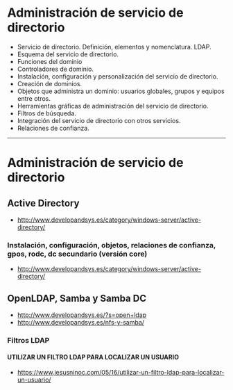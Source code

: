 # Administración de servicio de directorio
- Servicio de directorio. Definición, elementos y nomenclatura. LDAP.
- Esquema del servicio de directorio.
- Funciones del dominio
- Controladores de dominio.
- Instalación, configuración y personalización del servicio de directorio.
- Creación de dominios.
- Objetos que administra un dominio: usuarios globales, grupos y equipos entre otros.
- Herramientas gráficas de administración del servicio de directorio.
- Filtros de búsqueda.
- Integración del servicio de directorio con otros servicios.
- Relaciones de confianza. 

------------------

# Administración de servicio de directorio
## Active Directory
* http://www.developandsys.es/category/windows-server/active-directory/
### Instalación, configuración, objetos, relaciones de confianza, gpos, rodc, dc secundario (versión core)
* http://www.developandsys.es/category/windows-server/active-directory/
## OpenLDAP, Samba y Samba DC
* http://www.developandsys.es/?s=open+ldap
* http://www.developandsys.es/nfs-y-samba/
### Filtros LDAP
#### UTILIZAR UN FILTRO LDAP PARA LOCALIZAR UN USUARIO
* https://www.jesusninoc.com/05/16/utilizar-un-filtro-ldap-para-localizar-un-usuario/
